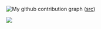 ![My github contribution graph](https://pbs.twimg.com/media/Fp3wRR9X0AEwayc?format=jpg&name=medium) ([src](https://twitter.com/ManuelaXibanya/status/1629723165352968192/photo/1))


<img src="https://flying-git.com/franciscop" />
